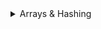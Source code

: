 <details>
<summary> Arrays & Hashing </summary>
### [Contains Duplicate](https://leetcode.com/problems/contains-duplicate/description/)<a name="contains-duplicate"></a>
```python
class Solution:
    def containsDuplicate(self, nums: List[int]) -> bool:
        dict_a = {}

        for number in nums:
            if number not in dict_a:
                dict_a[number] = 1
            else:
                return True
        
        return False
```
